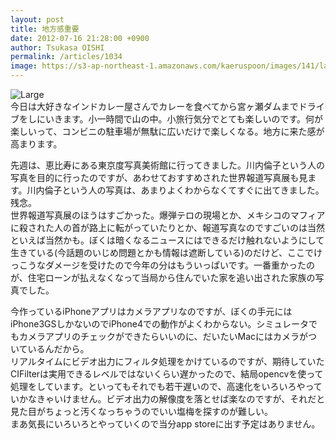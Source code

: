 ```yaml
---
layout: post
title: 地方感重要
date: 2012-07-16 21:28:00 +0900
author: Tsukasa OISHI
permalink: /articles/1034
image: https://s3-ap-northeast-1.amazonaws.com/kaeruspoon/images/141/large.JPG?1342441724
---
```



![Large](https://s3-ap-northeast-1.amazonaws.com/kaeruspoon/images/141/large.JPG?1342441724)  
今日は大好きなインドカレー屋さんでカレーを食べてから宮ヶ瀬ダムまでドライブをしにいきます。小一時間で山の中。小旅行気分でとても楽しいのです。何が楽しいって、コンビニの駐車場が無駄に広いだけで楽しくなる。地方に来た感が高まります。  

先週は、恵比寿にある東京度写真美術館に行ってきました。川内倫子という人の写真を目的に行ったのですが、あわせておすすめされた世界報道写真展も見ます。川内倫子という人の写真は、あまりよくわからなくてすぐに出てきました。残念。  
世界報道写真展のほうはすごかった。爆弾テロの現場とか、メキシコのマフィアに殺された人の首が路上に転がっていたりとか、報道写真なのですごいのは当然といえば当然かも。ぼくは暗くなるニュースにはできるだけ触れないようにして生きている(今話題のいじめ問題とかも情報は遮断している)のだけど、ここでけっこうなダメージを受けたので今年の分はもういっぱいです。一番重かったのが、住宅ローンが払えなくなって当局から住んでいた家を追い出された家族の写真でした。  

今作っているiPhoneアプリはカメラアプリなのですが、ぼくの手元にはiPhone3GSしかないのでiPhone4での動作がよくわからない。シミュレータでもカメラアプリのチェックができたらいいのに、だいたいMacにはカメラがついているんだから。  
リアルタイムにビデオ出力にフィルタ処理をかけているのですが、期待していたCIFilterは実用できるレベルではないくらい遅かったので、結局opencvを使って処理をしています。といってもそれでも若干遅いので、高速化をいろいろやっていかなきゃいけません。ビデオ出力の解像度を落とせば楽なのですが、それだと見た目がちょっと汚くなっちゃうのでいい塩梅を探すのが難しい。  
まあ気長にいろいろとやっていくので当分app storeに出す予定はありません。  

